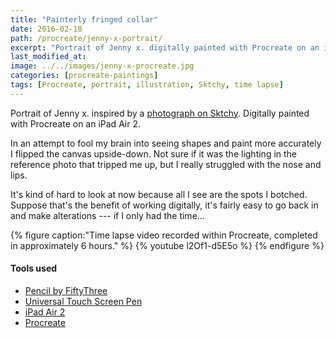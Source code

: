 ```yaml
---
title: "Painterly fringed collar"
date: 2016-02-18
path: /procreate/jenny-x-portrait/
excerpt: "Portrait of Jenny x. digitally painted with Procreate on an iPad."
last_modified_at: 
image: ../../images/jenny-x-procreate.jpg
categories: [procreate-paintings]
tags: [Procreate, portrait, illustration, Sktchy, time lapse]
---
```


Portrait of Jenny x. inspired by a [photograph on Sktchy](https://sktchy.com/rK7LX). Digitally painted with Procreate on an iPad Air 2.

In an attempt to fool my brain into seeing shapes and paint more accurately I flipped the canvas upside-down. Not sure if it was the lighting in the reference photo that tripped me up, but I really struggled with the nose and lips.

It's kind of hard to look at now because all I see are the spots I botched. Suppose that's the benefit of working digitally, it's fairly easy to go back in and make alterations --- if I only had the time...

{% figure caption:"Time lapse video recorded within Procreate, completed in approximately 6 hours." %}
{% youtube l2Of1-d5E5o %}
{% endfigure %}

#### Tools used

- [Pencil by FiftyThree](https://www.amazon.com/FiftyThree-Digital-Stylus-Pencil-iPhone/dp/B01JJBUYR4/ref=as_li_ss_tl?keywords=pencil+53&qid=1550586265&s=gateway&sr=8-3&linkCode=ll1&tag=mademist-20&linkId=0134793cb840affff60f2e45a7f64678&language=en_US)
- [Universal Touch Screen Pen](https://www.amazon.com/gp/product/B00575TN42/ref=as_li_ss_tl?ie=UTF8&camp=1789&creative=390957&creativeASIN=B00575TN42&linkCode=as2&tag=mademist-20)
- [iPad Air 2](https://en.wikipedia.org/wiki/IPad_Air_2)
- [Procreate](https://procreate.art/)
